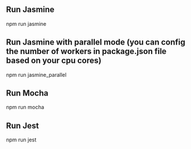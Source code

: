 ## Run Jasmine
npm run jasmine
## Run Jasmine with parallel mode (you can config the number of workers in package.json file based on your cpu cores)
npm run jasmine_parallel
## Run Mocha 
npm run mocha
## Run Jest
npm run jest
